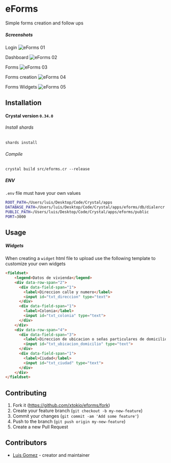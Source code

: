 # eForms
Simple forms creation and follow ups

##### Screenshots

Login
![eForms 01](screenshots/eforms_01.png)

Dashboard
![eForms 02](screenshots/eforms_02.png)

Forms
![eForms 03](screenshots/eforms_03.png)

Forms creation
![eForms 04](screenshots/eforms_04.png)

Forms Widgets
![eForms 05](screenshots/eforms_05.png)

## Installation

#### Crystal version `0.34.0`

###### Install shards
```crystal
shards install
```
###### Compile
```crystal
crystal build src/eforms.cr --release
```

##### ENV
`.env` file must have your own values
```bash
ROOT_PATH=/Users/luis/Desktop/Code/Crystal/apps
DATABASE_PATH=/Users/luis/Desktop/Code/Crystal/apps/eforms/db/dialercr.db
PUBLIC_PATH=/Users/luis/Desktop/Code/Crystal/apps/eforms/public
PORT=3000
```

## Usage

##### Widgets
When creating a `widget` html file to upload use the following template to customize your own widgets
```html
<fieldset>
    <legend>Datos de vivienda</legend>
    <div data-row-span="2">
      <div data-field-span="1">
        <label>Direccion calle y numero</label>
        <input id="txt_direccion" type="text">
      </div>
      <div data-field-span="1">
        <label>Colonia</label>
        <input id="txt_colonia" type="text">
      </div>
    </div>
    <div data-row-span="4">
      <div data-field-span="3">
        <label>Direccion de ubicacion o señas particulares de domicilio</label>
        <input id="txt_ubicacion_domicilio" type="text">
      </div>
      <div data-field-span="1">
        <label>Ciudad</label>
        <input id="txt_ciudad" type="text">
      </div>
    </div>
</fieldset>
```

## Contributing

1. Fork it (<https://github.com/xtokio/eforms/fork>)
2. Create your feature branch (`git checkout -b my-new-feature`)
3. Commit your changes (`git commit -am 'Add some feature'`)
4. Push to the branch (`git push origin my-new-feature`)
5. Create a new Pull Request

## Contributors

- [Luis Gomez](https://github.com/xtokio) - creator and maintainer
